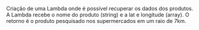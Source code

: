 Criação de uma Lambda onde é possível recuperar os dados dos produtos. A Lambda recebe o nome do produto (string) e a lat e longitude (array). O retorno é o produto pesquisado nos supermercados em um raio de 7km.
